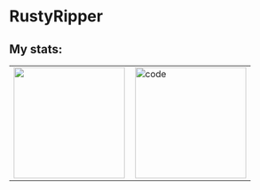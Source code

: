 # RustyRipper
## My stats:
<table>
    <tr>
         <td valign="top">
            <img src="https://github-readme-stats.vercel.app/api/top-langs/?username=RustyRipper&langs_count=25&layout=compact&show_icons=true&icon_color=0096ff&theme=tokyonight" height="200" />
        </td>
        <td valign="top">
            <img align="right" src="https://raw.githubusercontent.com/abhisheknaiidu/abhisheknaiidu/master/code.gif" alt="code" height="200"/>
        </td>
    </tr>
</table>



